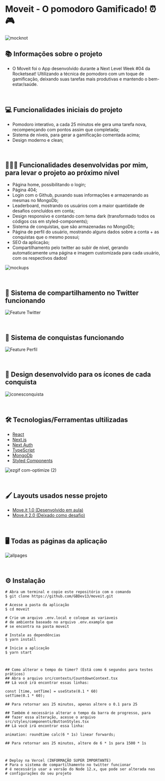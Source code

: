 # Moveit - O pomodoro Gamificado! ⏰🎮

![mocknot](https://user-images.githubusercontent.com/71772559/109436537-b9281d00-79fe-11eb-82cf-a7cc70cd6bb5.png)

## 📚 Informações sobre o projeto

* O Moveit foi o App desenvolvido durante a Next Level Week #04 da Rocketseat! Ultilizando a técnica de pomodoro com um toque de gamificação, deixando suas tarefas mais produtivas e mantendo o bem-estar/saúde.

&nbsp;

## 💻 Funcionalidades iniciais do projeto

* Pomodoro interativo, a cada 25 minutos ele gera uma tarefa nova, recompençando com pontos assim que completada;
* Sistema de níveis, para gerar a gamificação comentada acima;
* Design moderno e clean;

&nbsp;

## 👨🏻‍💻 Funcionalidades desenvolvidas por mim, para levar o projeto ao próximo nível
* Página home, possibilitando o login;
* Página 404;
* Login com o Github, puxando suas informações e armazenando as mesmas no MongoDb;
* Leaderboard, mostrando os usuários com a maior quantidade de desafios concluídos em conta;
* Design responsivo e contando com tema dark (transformado todos os códigos css em styled-components);
* Sistema de conquistas, que são armazenadas no MongoDb;
* Página de perfil do usuário, mostrando alguns dados sobre a conta + as conquistas que o mesmo possui;
* SEO da aplicação;
* Compartilhamento pelo twitter ao subir de nível, gerando automaticamente uma página e imagem customizada para cada usuário, com os respectivos dados!

![mockups](https://user-images.githubusercontent.com/71772559/109436203-39e61980-79fd-11eb-9e22-33efefa0ed38.png)

&nbsp;

## 🚀 Sistema de compartilhamento no Twitter funcionando

![Feature Twitter](https://user-images.githubusercontent.com/71772559/110251328-c002e280-7f5e-11eb-9091-ae5c1351cd07.gif)

&nbsp;

## 🥇 Sistema de conquistas funcionando

![Feature Perfil](https://user-images.githubusercontent.com/71772559/109734003-03480480-7b9f-11eb-8835-891c6a298516.gif)

&nbsp;

## 🎨 Design desenvolvido para os ícones de cada conquista

![iconesconquista](https://user-images.githubusercontent.com/71772559/109735822-245e2480-7ba2-11eb-8b66-e945b087f8e6.png)

&nbsp;

## 🛠️ Tecnologias/Ferramentas ultilizadas

* [React](https://pt-br.reactjs.org/E)
* [Next.js](https://nextjs.org/)
* [Next Auth](https://next-auth.js.org/)
* [TypeScript](https://www.typescriptlang.org/)
* [MongoDb](https://www.mongodb.com/)
* [Styled Components](https://styled-components.com/)

![ezgif com-optimize (2)](https://user-images.githubusercontent.com/71772559/109437018-7a479680-7a01-11eb-9f7b-23cd97c875e6.gif)

&nbsp;

## 🖌️ Layouts usados nesse projeto
* [Move.it 1.0 (Desenvolvido em aula)](https://www.figma.com/file/pZbJns12UgFmKhXKDPTli4/Move.it-1.0-(Copy))
* [Move.it 2.0 (Deixado como desafio)](https://www.figma.com/file/v98FU24x8P7z0nguwTh3pU/Move.it-2.0-(Copy)?node-id=160%3A2761)

&nbsp;

## 🖥 Todas as páginas da aplicação

![allpages](https://user-images.githubusercontent.com/71772559/110255830-7e7d3200-7f74-11eb-99c5-d5e060af60b2.png)

&nbsp;

## ⚙️ Instalação
```
# Abra um terminal e copie este repositório com o comando
$ git clone https://github.com/GBDev13/moveit.git
```

```
# Acesse a pasta da aplicação
$ cd moveit

# Crie um arquivo .env.local e coloque as variaveis
# de ambiente baseado no arquivo .env.example que
# se encontra na pasta moveit

# Instale as dependências
$ yarn install

# Inicie a aplicação
$ yarn start



## Como alterar o tempo do timer? (Está como 6 segundos para testes práticos)
## Abra o arquivo src/contexts/CountdownContext.tsx
## Lá você irá encontrar essas linhas:

const [time, setTime] = useState(0.1 * 60)
setTime(0.1 * 60);

## Para retornar aos 25 minutos, apenas altere o 0.1 para 25

## Também é necessário alterar o tempo da barra de progresso, para
## fazer essa alteração, acesse o arquivo src/styles/components/ButtonStyles.tsx
## Lá você irá encontrar essa linha:

animation: roundtime calc(6 * 1s) linear forwards;

## Para retornar aos 25 minutos, altere de 6 * 1s para 1500 * 1s



# Deploy na Vercel (INFORMAÇÃO SUPER IMPORTANTE)
# Para o sistema de compartilhamento no twitter funcionar
# é necessário usar a versão do Node 12.x, que pode ser alterada nas
# configurações do seu projeto
```

&nbsp;
